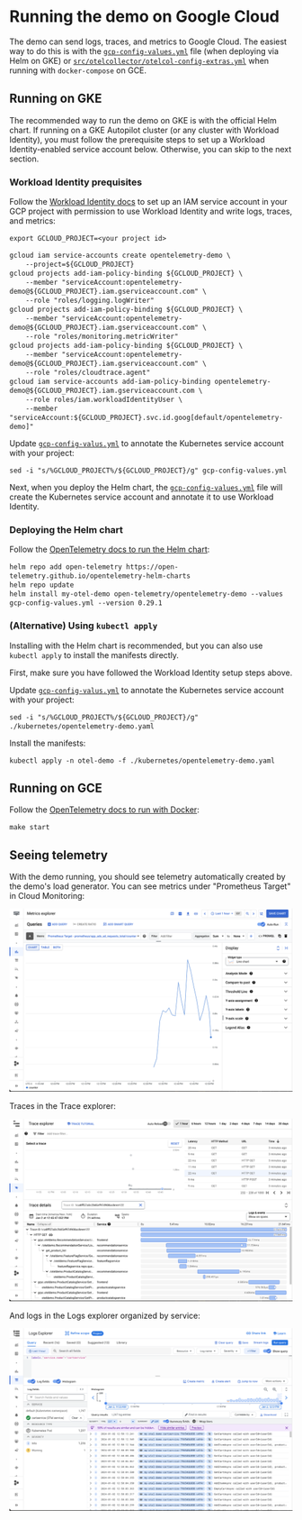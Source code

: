 # Running the demo on Google Cloud

The demo can send logs, traces, and metrics to Google Cloud. The easiest way to
do this is with the [`gcp-config-values.yml`](gcp-config-values.yml) file (when
deploying via Helm on GKE) or
[`src/otelcollector/otelcol-config-extras.yml`](src/otelcollector/otelcol-config-extras.yml)
when running with `docker-compose` on GCE.

## Running on GKE

The recommended way to run the demo on GKE is with the official Helm chart. If
running on a GKE Autopilot cluster (or any cluster with Workload Identity), you
must follow the prerequisite steps to set up a Workload Identity-enabled service
account below. Otherwise, you can skip to the next section.

### Workload Identity prequisites

Follow the [Workload Identity
docs](https://cloud.google.com/kubernetes-engine/docs/how-to/workload-identity#authenticating_to)
to set up an IAM service account in your GCP project with permission to use
Workload Identity and write logs, traces, and metrics:

```console
export GCLOUD_PROJECT=<your project id>
```

```console
gcloud iam service-accounts create opentelemetry-demo \
    --project=${GCLOUD_PROJECT}
gcloud projects add-iam-policy-binding ${GCLOUD_PROJECT} \
    --member "serviceAccount:opentelemetry-demo@${GCLOUD_PROJECT}.iam.gserviceaccount.com" \
    --role "roles/logging.logWriter"
gcloud projects add-iam-policy-binding ${GCLOUD_PROJECT} \
    --member "serviceAccount:opentelemetry-demo@${GCLOUD_PROJECT}.iam.gserviceaccount.com" \
    --role "roles/monitoring.metricWriter"
gcloud projects add-iam-policy-binding ${GCLOUD_PROJECT} \
    --member "serviceAccount:opentelemetry-demo@${GCLOUD_PROJECT}.iam.gserviceaccount.com" \
    --role "roles/cloudtrace.agent"
gcloud iam service-accounts add-iam-policy-binding opentelemetry-demo@${GCLOUD_PROJECT}.iam.gserviceaccount.com \
    --role roles/iam.workloadIdentityUser \
    --member "serviceAccount:${GCLOUD_PROJECT}.svc.id.goog[default/opentelemetry-demo]"
```

Update [`gcp-config-valus.yml`](gcp-config-values.yml) to annotate the
Kubernetes service account with your project:

```console
sed -i "s/%GCLOUD_PROJECT%/${GCLOUD_PROJECT}/g" gcp-config-values.yml
```

Next, when you deploy the Helm chart, the
[`gcp-config-values.yml`](gcp-config-values.yml) file will create the Kubernetes
service account and annotate it to use Workload Identity.

### Deploying the Helm chart

Follow the [OpenTelemetry docs to run the Helm chart](https://opentelemetry.io/docs/demo/kubernetes-deployment):

```console
helm repo add open-telemetry https://open-telemetry.github.io/opentelemetry-helm-charts
helm repo update
helm install my-otel-demo open-telemetry/opentelemetry-demo --values gcp-config-values.yml --version 0.29.1
```

### (Alternative) Using `kubectl apply`

Installing with the Helm chart is recommended, but you can also use `kubectl apply` to install the manifests directly.

First, make sure you have followed the Workload Identity setup steps above.

Update [`gcp-config-valus.yml`](gcp-config-values.yml) to annotate the
Kubernetes service account with your project:

```console
sed -i "s/%GCLOUD_PROJECT%/${GCLOUD_PROJECT}/g" ./kubernetes/opentelemetry-demo.yaml
```

Install the manifests:

```console
kubectl apply -n otel-demo -f ./kubernetes/opentelemetry-demo.yaml
```

## Running on GCE

Follow the [OpenTelemetry docs to run with Docker](https://opentelemetry.io/docs/demo/docker-deployment/):

```console
make start
```

## Seeing telemetry

With the demo running, you should see telemetry automatically created by the
demo's load generator. You can see metrics under "Prometheus Target" in Cloud
Monitoring:

![metrics](gcp_metrics.png)

Traces in the Trace explorer:

![traces](gcp_traces.png)

And logs in the Logs explorer organized by service:

![logs](gcp_logs.png)
